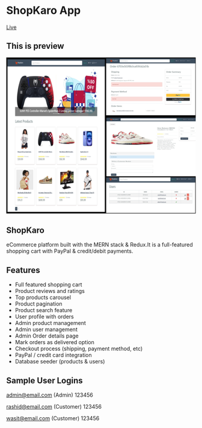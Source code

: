 # ShopKaro App
[Live]()



## This is preview
<img src="/screen.jpg" width="900">


## ShopKaro
eCommerce platform built with the MERN stack & Redux.It is a full-featured shopping cart with PayPal & credit/debit payments.

## Features

- Full featured shopping cart
- Product reviews and ratings
- Top products carousel
- Product pagination
- Product search feature
- User profile with orders
- Admin product management
- Admin user management
- Admin Order details page
- Mark orders as delivered option
- Checkout process (shipping, payment method, etc)
- PayPal / credit card integration
- Database seeder (products & users)


## Sample User Logins

admin@email.com (Admin)
123456

rashid@email.com (Customer)
123456

wasit@email.com (Customer)
123456


